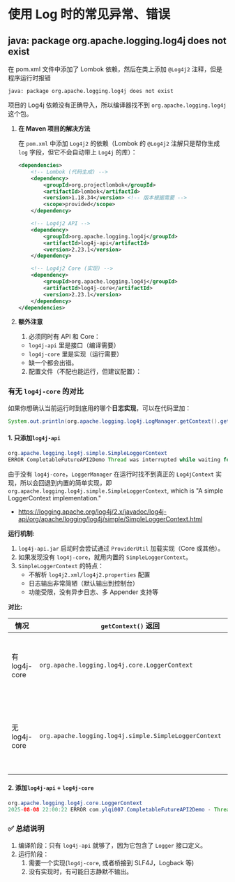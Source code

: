 # 使用 Log 时的常见异常、错误

## java: package org.apache.logging.log4j does not exist
在 pom.xml 文件中添加了 Lombok 依赖，然后在类上添加 `@Log4j2` 注释，但是程序运行时报错
```
java: package org.apache.logging.log4j does not exist
```
项目的 Log4j 依赖没有正确导入，所以编译器找不到 `org.apache.logging.log4j` 这个包。


1. **在 Maven 项目的解决方法**

    在 `pom.xml` 中添加 `Log4j2` 的依赖（Lombok 的 `@Log4j2` 注解只是帮你生成 `log` 字段，但它不会自动带上 `Log4j` 的库）：
    ```xml
    <dependencies>
        <!-- Lombok (代码生成) -->
        <dependency>
            <groupId>org.projectlombok</groupId>
            <artifactId>lombok</artifactId>
            <version>1.18.34</version> <!-- 版本根据需要 -->
            <scope>provided</scope>
        </dependency>
    
        <!-- Log4j2 API -->
        <dependency>
            <groupId>org.apache.logging.log4j</groupId>
            <artifactId>log4j-api</artifactId>
            <version>2.23.1</version>
        </dependency>
    
        <!-- Log4j2 Core (实现) -->
        <dependency>
            <groupId>org.apache.logging.log4j</groupId>
            <artifactId>log4j-core</artifactId>
            <version>2.23.1</version>
        </dependency>
    </dependencies>
    ```
2. **额外注意**
    1. 必须同时有 API 和 Core：
    * `log4j-api` 里是接口（编译需要）
    * `log4j-core` 里是实现（运行需要） 
    * 缺一个都会出错。
   2. 配置文件（不配也能运行，但建议配置）：


### 有无 `log4j-core` 的对比
如果你想确认当前运行时到底用的哪个**日志实现**，可以在代码里加：
```java
System.out.println(org.apache.logging.log4j.LogManager.getContext().getClass().getName());
```


#### 1. 只添加`log4j-api`
```java
org.apache.logging.log4j.simple.SimpleLoggerContext
ERROR CompletableFutureAPI2Demo Thread was interrupted while waiting for completion
```
由于没有 `log4j-core`，`LoggerManager` 在运行时找不到真正的 `Log4jContext` 实现，所以会回退到内置的简单实现，即 `org.apache.logging.log4j.simple.SimpleLoggerContext`, which is "A simple LoggerContext implementation."
* https://logging.apache.org/log4j/2.x/javadoc/log4j-api/org/apache/logging/log4j/simple/SimpleLoggerContext.html

**运行机制:**
1. `log4j-api.jar` 启动时会尝试通过 `ProviderUtil` 加载实现（Core 或其他）。
2. 如果发现没有 `log4j-core`，就用内置的 `SimpleLoggerContext`。
3. `SimpleLoggerContext` 的特点：
   * 不解析 `log4j2.xml/log4j2.properties` 配置
   * 日志输出非常简陋（默认输出到控制台）
   * 功能受限，没有异步日志、多 Appender 支持等

**对比:**

| 情况           | `getContext()` 返回                                     | 特性            |
| ------------ | ----------------------------------------------------- | ------------- |
| 有 log4j-core | `org.apache.logging.log4j.core.LoggerContext`         | 完整功能，支持配置文件   |
| 无 log4j-core | `org.apache.logging.log4j.simple.SimpleLoggerContext` | 简单输出，无法使用高级功能 |


#### 2. 添加`log4j-api` + `log4j-core`
```java
org.apache.logging.log4j.core.LoggerContext
2025-08-08 22:00:22 ERROR com.ylqi007.CompletableFutureAPI2Demo - Thread was interrupted while waiting for completion
```


### ✅ 总结说明
1. 编译阶段：只有 `log4j-api` 就够了，因为它包含了 `Logger` 接口定义。
2. 运行阶段：
   1. 需要一个实现(`log4j-core`, 或者桥接到 SLF4J，Logback 等)
   2. 没有实现时，有可能日志静默不输出。



